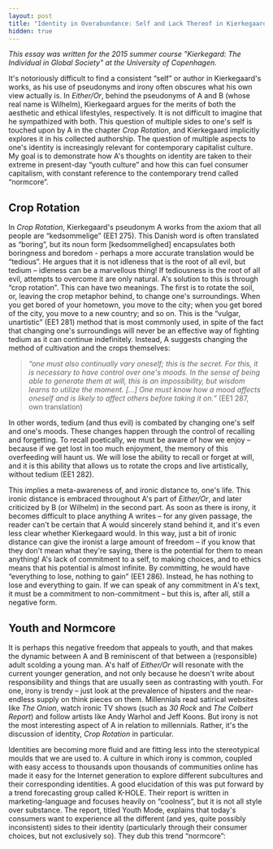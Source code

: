 ```yaml
---
layout: post
title: "Identity in Overabundance: Self and Lack Thereof in Kierkegaard and Capitalism"
hidden: true
---
```


*This essay was written for the 2015 summer course "Kierkegard: The Individual in Global Society" at the University of Copenhagen.*

It's notoriously difficult to find a consistent “self” or author in Kierkegaard's works, as his use of pseudonyms and irony often obscures what his own view actually is. In *Either/Or*, behind the pseudonyms of A and B (whose real name is Wilhelm), Kierkegaard argues for the merits of both the aesthetic and ethical lifestyles, respectively. It is not difficult to imagine that he sympathized with both. This question of multiple sides to one's self is touched upon by A in the chapter *Crop Rotation*, and Kierkegaard implicitly explores it in his collected authorship. The question of multiple aspects to one's identity is increasingly relevant for contemporary capitalist culture. My goal is to demonstrate how A's thoughts on identity are taken to their extreme in present-day “youth culture” and how this can fuel consumer capitalism, with constant reference to the contemporary trend called “normcore”.

## Crop Rotation
In *Crop Rotation*, Kierkegaard's pseudonym A works from the axiom that all people are “kedsommelige” (EE1 275). This Danish word is often translated as “boring”, but its noun form [kedsommelighed] encapsulates both boringness and boredom - perhaps a more accurate translation would be “tedious”. He argues that it is not idleness that is the root of all evil, but tedium – idleness can be a marvellous thing! If tediousness is the root of all evil, attempts to overcome it are only natural. A's solution to this is through “crop rotation”. This can have two meanings. The first is to rotate the soil, or, leaving the crop metaphor behind, to change one's surroundings. When you get bored of your hometown, you move to the city; when you get bored of the city, you move to a new country; and so on. This is the “vulgar, unartistic” (EE1 281) method that is most commonly used, in spite of the fact that changing one's surroundings will never be an effective way of fighting tedium as it can continue indefinitely. Instead, A suggests changing the method of cultivation and the crops themselves:

> *“one must also continually vary oneself; this is the secret. For this, it is necessary to have control over one's moods. In the sense of being able to generate them at will, this is an impossibility, but wisdom learns to utilize the moment. […] One must know how a mood affects oneself and is likely to affect others before taking it on.”* (EE1 287, own translation)

In other words, tedium (and thus evil) is combated by changing one's self and one's moods. These changes happen through the control of recalling and forgetting. To recall poetically, we must be aware of how we enjoy – because if we get lost in too much enjoyment, the memory of this overfeeding will haunt us. We will lose the ability to recall or forget at will, and it is this ability that allows us to rotate the crops and live artistically, without tedium (EE1 282).

This implies a meta-awareness of, and ironic distance to, one's life. This ironic distance is embraced throughout A's part of <i>Either/Or</i>, and later criticized by B (or Wilhelm) in the second part. As soon as there is irony, it becomes difficult to place anything A writes – for any given passage, the reader can't be certain that A would sincerely stand behind it, and it's even less clear whether Kierkegaard would. In this way, just a bit of ironic distance can give the ironist a large amount of freedom – if you know that they don't mean what they're saying, there is the potential for them to mean anything! A's lack of commitment to a self, to making choices, and to ethics means that his potential is almost infinite. By committing, he would have “everything to lose, nothing to gain” (EE1 286). Instead, he has nothing to lose and everything to gain. If we can speak of any commitment in A's text, it must be a commitment to non-commitment – but this is, after all, still a negative form.

## Youth and Normcore
It is perhaps this negative freedom that appeals to youth, and that makes the dynamic between A and B reminiscent of that between a (responsible) adult scolding a young man. A's half of <i>Either/Or</i> will resonate with the current younger generation, and not only because he doesn't write about responsibility and things that are usually seen as contrasting with youth. For one, irony is trendy – just look at the prevalence of hipsters and the near-endless supply on think pieces on them. Millennials read satirical websites like <i>The Onion</i>, watch ironic TV shows (such as <i>30 Rock</i> and <i>The Colbert Report</i>) and follow artists like Andy Warhol and Jeff Koons. But irony is not the most interesting aspect of A in relation to millennials. Rather, it's the discussion of identity, <i>Crop Rotation</i> in particular.

Identities are becoming more fluid and are fitting less into the stereotypical moulds that we are used to. A culture in which irony is common, coupled with easy access to thousands upon thousands of communities online has made it easy for the Internet generation to explore different subcultures and their corresponding identities. A good elucidation of this was put forward by a trend forecasting group called K-HOLE. Their report is written in marketing-language and focuses heavily on “coolness”, but it is not all style over substance. The report, titled Youth Mode, explains that today's consumers want to experience all the different (and yes, quite possibly inconsistent) sides to their identity (particularly through their consumer choices, but not exclusively so). They dub this trend “normcore”:
